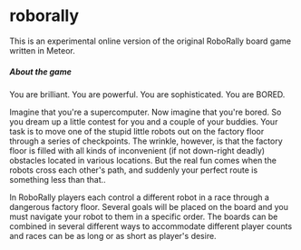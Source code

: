 roborally
=========

This is an experimental online version of the original RoboRally board game written in Meteor.

<h5>About the game</h5>

You are brilliant. You are powerful. You are sophisticated. You are BORED.

Imagine that you're a supercomputer. Now imagine that you're bored. So you dream up a little contest for you and a couple of your buddies. Your task is to move one of the stupid little robots out on the factory floor through a series of checkpoints. The wrinkle, however, is that the factory floor is filled with all kinds of inconvenient (if not down-right deadly) obstacles located in various locations. But the real fun comes when the robots cross each other's path, and suddenly your perfect route is something less than that..

In RoboRally players each control a different robot in a race through a dangerous factory floor. Several goals will be placed on the board and you must navigate your robot to them in a specific order. The boards can be combined in several different ways to accommodate different player counts and races can be as long or as short as player's desire.
